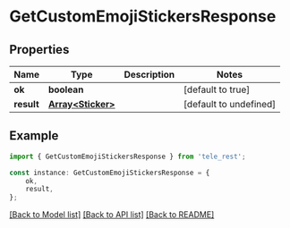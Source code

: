# GetCustomEmojiStickersResponse


## Properties

Name | Type | Description | Notes
------------ | ------------- | ------------- | -------------
**ok** | **boolean** |  | [default to true]
**result** | [**Array&lt;Sticker&gt;**](Sticker.md) |  | [default to undefined]

## Example

```typescript
import { GetCustomEmojiStickersResponse } from 'tele_rest';

const instance: GetCustomEmojiStickersResponse = {
    ok,
    result,
};
```

[[Back to Model list]](../README.md#documentation-for-models) [[Back to API list]](../README.md#documentation-for-api-endpoints) [[Back to README]](../README.md)
